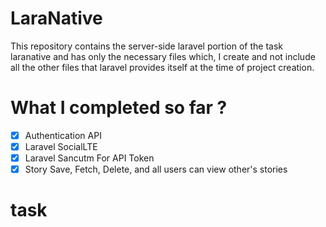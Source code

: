 # LaraNative

This repository contains the server-side laravel portion of the task laranative and has only the necessary files which, I create and not include all the other files that laravel provides itself at the time of project creation.

# What I completed so far ?

- [x] Authentication API
- [x] Laravel SocialLTE
- [x] Laravel Sancutm For API Token
- [x] Story Save, Fetch, Delete, and all users can view other's stories
# task

